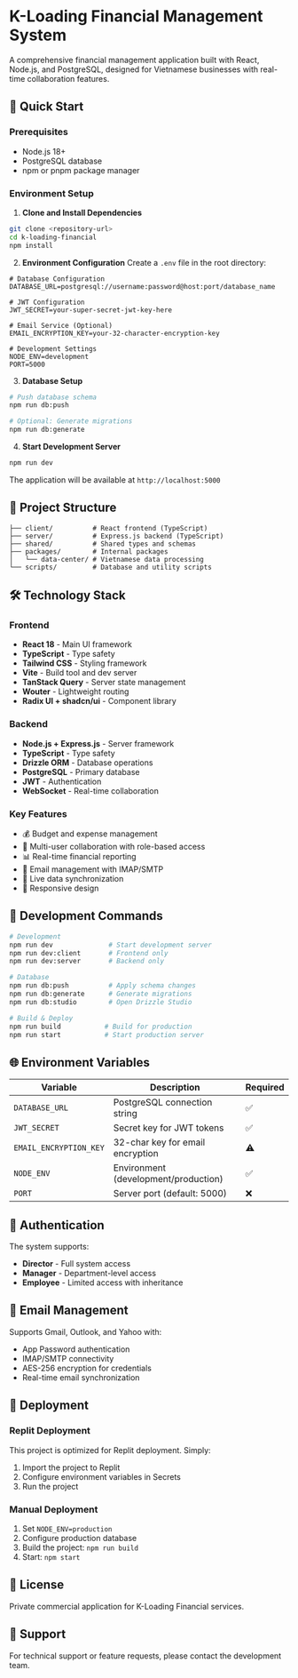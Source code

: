# K-Loading Financial Management System

A comprehensive financial management application built with React, Node.js, and PostgreSQL, designed for Vietnamese businesses with real-time collaboration features.

## 🚀 Quick Start

### Prerequisites

- Node.js 18+ 
- PostgreSQL database
- npm or pnpm package manager

### Environment Setup

1. **Clone and Install Dependencies**
```bash
git clone <repository-url>
cd k-loading-financial
npm install
```

2. **Environment Configuration**
Create a `.env` file in the root directory:

```env
# Database Configuration
DATABASE_URL=postgresql://username:password@host:port/database_name

# JWT Configuration  
JWT_SECRET=your-super-secret-jwt-key-here

# Email Service (Optional)
EMAIL_ENCRYPTION_KEY=your-32-character-encryption-key

# Development Settings
NODE_ENV=development
PORT=5000
```

3. **Database Setup**
```bash
# Push database schema
npm run db:push

# Optional: Generate migrations
npm run db:generate
```

4. **Start Development Server**
```bash
npm run dev
```

The application will be available at `http://localhost:5000`

## 📁 Project Structure

```
├── client/          # React frontend (TypeScript)
├── server/          # Express.js backend (TypeScript)
├── shared/          # Shared types and schemas
├── packages/        # Internal packages
│   └── data-center/ # Vietnamese data processing
└── scripts/         # Database and utility scripts
```

## 🛠 Technology Stack

### Frontend
- **React 18** - Main UI framework
- **TypeScript** - Type safety
- **Tailwind CSS** - Styling framework
- **Vite** - Build tool and dev server
- **TanStack Query** - Server state management
- **Wouter** - Lightweight routing
- **Radix UI + shadcn/ui** - Component library

### Backend
- **Node.js + Express.js** - Server framework
- **TypeScript** - Type safety
- **Drizzle ORM** - Database operations
- **PostgreSQL** - Primary database
- **JWT** - Authentication
- **WebSocket** - Real-time collaboration

### Key Features
- 💰 Budget and expense management
- 👥 Multi-user collaboration with role-based access
- 📊 Real-time financial reporting
- 📧 Email management with IMAP/SMTP
- 🔄 Live data synchronization
- 📱 Responsive design

## 🔧 Development Commands

```bash
# Development
npm run dev              # Start development server
npm run dev:client       # Frontend only
npm run dev:server       # Backend only

# Database
npm run db:push          # Apply schema changes
npm run db:generate      # Generate migrations
npm run db:studio        # Open Drizzle Studio

# Build & Deploy
npm run build           # Build for production
npm run start           # Start production server
```

## 🌐 Environment Variables

| Variable | Description | Required |
|----------|-------------|----------|
| `DATABASE_URL` | PostgreSQL connection string | ✅ |
| `JWT_SECRET` | Secret key for JWT tokens | ✅ |
| `EMAIL_ENCRYPTION_KEY` | 32-char key for email encryption | ⚠️ |
| `NODE_ENV` | Environment (development/production) | ✅ |
| `PORT` | Server port (default: 5000) | ❌ |

## 🔐 Authentication

The system supports:
- **Director** - Full system access
- **Manager** - Department-level access  
- **Employee** - Limited access with inheritance

## 📧 Email Management

Supports Gmail, Outlook, and Yahoo with:
- App Password authentication
- IMAP/SMTP connectivity
- AES-256 encryption for credentials
- Real-time email synchronization

## 🚀 Deployment

### Replit Deployment
This project is optimized for Replit deployment. Simply:
1. Import the project to Replit
2. Configure environment variables in Secrets
3. Run the project

### Manual Deployment
1. Set `NODE_ENV=production`
2. Configure production database
3. Build the project: `npm run build`
4. Start: `npm start`

## 📝 License

Private commercial application for K-Loading Financial services.

## 🤝 Support

For technical support or feature requests, please contact the development team.